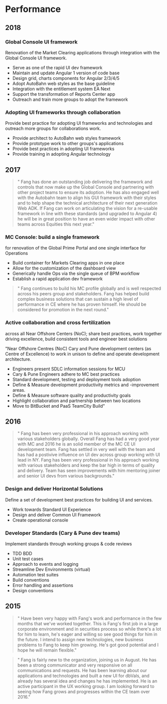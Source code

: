 # Performance
## 2018
### Global Console UI framework
Renovation of the Market Clearing applications through integration with the Global Console UI framework.

- Serve as one of the rapid UI dev framework
- Maintain and update Angular 1 version of code base
- Design grid, charts components for Angular 2/3/4/5
- Adopt AutoBahn web styles as the base guideline
- Integration with the entitlement system EA Next
- Support the transformation of Reports Center app
- Outreach and train more groups to adopt the framework

### Adopting UI frameworks through collaboration
Provide best practice for adopting UI frameworks and technologies and outreach more groups for collaborations work.

- Provide architect to AutoBahn web styles framework
- Provide prototype work to other groups's applications
- Provide best practices in adopting UI frameworks
- Provide training in adopting Angular technology

## 2017

> " Fang has done an outstanding job delivering the framework and controls that now make up the Global Console and partnering with other project teams to ensure its adoption. He has also engaged well with the Autobahn team to align his GUI framework with their styles and to help shape the technical architecture of their next generation Web ADK. If Fang can work on articulating the vision for a re-usable framework in line with these standards (and upgraded to Angular 4) he will be in great position to have an even wider impact with other teams across Equities this next year."

### MC Console: build a single framework
for renovation of the Global Prime Portal and one single interface for Operations

- Build container for Markets Clearing apps in one place
- Allow for the customization of the dashboard view
- Generically handle Ops via the single queue of BPM workflow
- Establish a rapid application dev framework

> " Fang continues to build his MC profile globally and is well respected across his peers group and stakeholders. Fang has helped build complex business solutions that can sustain a high level of performance in CE where he has proven himself. He should be considered for promotion in the next round."

### Active collaboration and cross fertilization
across all Near Offshore Centers (NoC); share best practices, work together driving excellence, build consistent tools and engineer best solutions

"Near Offshore Centres (NoC) Cary and Pune development centers (as Centre of Excellence) to work in unison to define and operate development architecture.

- Engineers present SDLC information sessions for MCU
- Cary & Pune Engineers adhere to MC best practices
- Standard development, testing and deployment tools adoption
- Define & Measure development productivity metrics and -improvement areas.
- Define & Measure software quality and productivity goals
- Highlight collaboration and partnership between two locations
- Move to BitBucket and PaaS TeamCity Build"

## 2016

> " Fang has been very professional in his approach working with various stakeholders globally. Overall Fang has had a very good year with MC and 2016 he is an solid member of the MC CE UI development team. Fang has settled in very well with the team and has had a postivive influence on UI dev across group working with UI lead in NY. Fang has been very professional in his approach working with various stakeholders and keep the bar high in terms of quality and delivery. Team has seen improvements with him mentoring joiner and senior UI devs from various backgrounds."

### Design and deliver Horizontal Solutions
Define a set of development best practices for building UI and services.

- Work towards Standard UI Experience
- Design and deliver Common UI Framework
- Create operational console

### Developer Standards (Cary & Pune dev teams)
Implement standards through working groups & code reviews

- TDD BDD
- Unit test cases
- Approach to events and logging
- Streamline Dev Environments (virtual)
- Automation test suites
- Build conventions
- Error handling and assertions
- Design conventions

## 2015

> " Have been very happy with Fang's work and performance in the few months that we've worked together. This is Fang's first job in a large corporate environment and in securities process so while there's a lot for him to learn, he's eager and willing so see good things for him in the future. I intend to assign new technologies, new business problems to Fang to keep him growing. He's got good potential and I hope he will remain flexible."

> " Fang is fairly new to the organization, joining us in August. He has been a strong communicator and very responsive on all communications and requests. He has been learning about our applications and technologies and built a new UI for dbVals, and already has several idea and changes he has implemented. He is an active participant in the UX working group. I am looking forward to seeing how Fang grows and progresses within the CE team over 2016."

